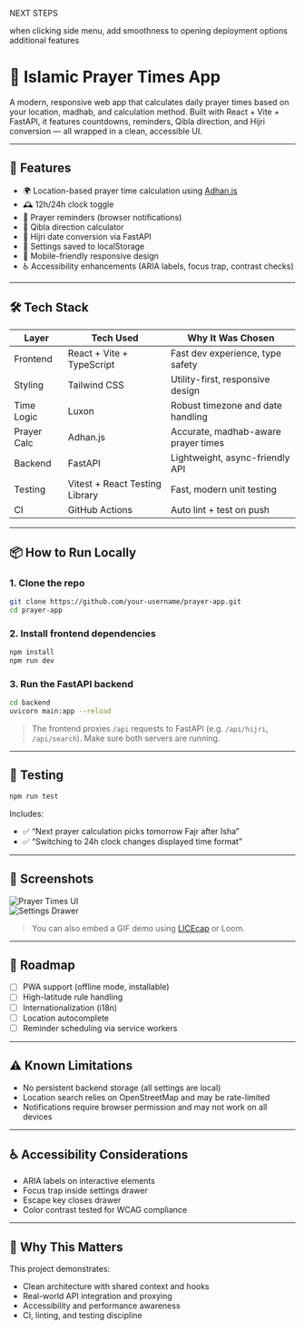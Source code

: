 NEXT STEPS

when clicking side menu, add smoothness to opening
deployment options
additional features

# 🕌 Islamic Prayer Times App

A modern, responsive web app that calculates daily prayer times based on your location, madhab, and calculation method. Built with React + Vite + FastAPI, it features countdowns, reminders, Qibla direction, and Hijri conversion — all wrapped in a clean, accessible UI.

---

## 🚀 Features

- 🌍 Location-based prayer time calculation using [Adhan.js](https://github.com/batoulapps/adhan-js)
- 🕰️ 12h/24h clock toggle
- 🔔 Prayer reminders (browser notifications)
- 🧭 Qibla direction calculator
- 📅 Hijri date conversion via FastAPI
- 🧠 Settings saved to localStorage
- 📱 Mobile-friendly responsive design
- ♿ Accessibility enhancements (ARIA labels, focus trap, contrast checks)

---

## 🛠️ Tech Stack

| Layer       | Tech Used                      | Why It Was Chosen                   |
| ----------- | ------------------------------ | ----------------------------------- |
| Frontend    | React + Vite + TypeScript      | Fast dev experience, type safety    |
| Styling     | Tailwind CSS                   | Utility-first, responsive design    |
| Time Logic  | Luxon                          | Robust timezone and date handling   |
| Prayer Calc | Adhan.js                       | Accurate, madhab-aware prayer times |
| Backend     | FastAPI                        | Lightweight, async-friendly API     |
| Testing     | Vitest + React Testing Library | Fast, modern unit testing           |
| CI          | GitHub Actions                 | Auto lint + test on push            |

---

## 📦 How to Run Locally

### 1. Clone the repo

```bash
git clone https://github.com/your-username/prayer-app.git
cd prayer-app
```

### 2. Install frontend dependencies

```bash
npm install
npm run dev
```

### 3. Run the FastAPI backend

```bash
cd backend
uvicorn main:app --reload
```

> The frontend proxies `/api` requests to FastAPI (e.g. `/api/hijri`, `/api/search`). Make sure both servers are running.

---

## 🧪 Testing

```bash
npm run test
```

Includes:

- ✅ “Next prayer calculation picks tomorrow Fajr after Isha”
- ✅ “Switching to 24h clock changes displayed time format”

---

## 📸 Screenshots

![Prayer Times UI](screenshots/prayer-times.png)  
![Settings Drawer](screenshots/settings-drawer.png)

> You can also embed a GIF demo using [LICEcap](https://www.cockos.com/licecap/) or Loom.

---

## 🧭 Roadmap

- [ ] PWA support (offline mode, installable)
- [ ] High-latitude rule handling
- [ ] Internationalization (i18n)
- [ ] Location autocomplete
- [ ] Reminder scheduling via service workers

---

## ⚠️ Known Limitations

- No persistent backend storage (all settings are local)
- Location search relies on OpenStreetMap and may be rate-limited
- Notifications require browser permission and may not work on all devices

---

## ♿ Accessibility Considerations

- ARIA labels on interactive elements
- Focus trap inside settings drawer
- Escape key closes drawer
- Color contrast tested for WCAG compliance

---

## 💼 Why This Matters

This project demonstrates:

- Clean architecture with shared context and hooks
- Real-world API integration and proxying
- Accessibility and performance awareness
- CI, linting, and testing discipline
